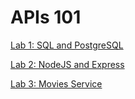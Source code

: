 # APIs 101

[Lab 1: SQL and PostgreSQL](./Lab-1-SQL-and-PostgreSQL/README.md)

[Lab 2: NodeJS and Express](./Lab-2-NodeJS-and-Express/README.md)

[Lab 3: Movies Service](./Lab-3-Movies-Service/README.md)
